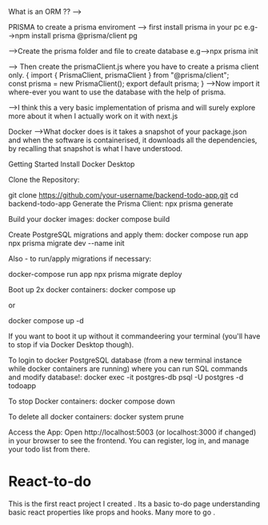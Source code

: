 What is an ORM ??
-->

PRISMA
to create a prisma enviroment
--> first install prisma in your pc
e.g-->npm install prisma @prisma/client pg

-->Create the prisma folder and file to create database
e.g-->npx prisma init

--> Then create the prismaClient.js where you have to create a prisma client only.
{
import { PrismaClient, prismaClient } from "@prisma/client";  
const prisma = new PrismaClient();
export default prisma;
}
-->Now import it where-ever you want to use the database with the help of prisma.




-->I think this a very basic implementation of prisma and will surely explore more about it when I actually work on it with next.js

Docker
-->What docker does is it takes a snapshot of your package.json and when the software is containerised, it downloads all the dependencies, by recalling that snapshot is what I have understood.




Getting Started
Install Docker Desktop

Clone the Repository:

git clone https://github.com/your-username/backend-todo-app.git
cd backend-todo-app
Generate the Prisma Client:
npx prisma generate

Build your docker images:
docker compose build

Create PostgreSQL migrations and apply them:
docker compose run app npx prisma migrate dev --name init

Also - to run/apply migrations if necessary:

docker-compose run app npx prisma migrate deploy

Boot up 2x docker containers:
docker compose up

or

docker compose up -d

If you want to boot it up without it commandeering your terminal (you'll have to stop if via Docker Desktop though).

To login to docker PostgreSQL database (from a new terminal instance while docker containers are running) where you can run SQL commands and modify database!:
docker exec -it postgres-db psql -U postgres -d todoapp

To stop Docker containers:
docker compose down

To delete all docker containers:
docker system prune

Access the App:
Open http://localhost:5003 (or localhost:3000 if changed) in your browser to see the frontend. You can register, log in, and manage your todo list from there.


# React-to-do
This is the first react project I created . Its a basic to-do page understanding basic react properties like props and hooks.
Many more to go . 